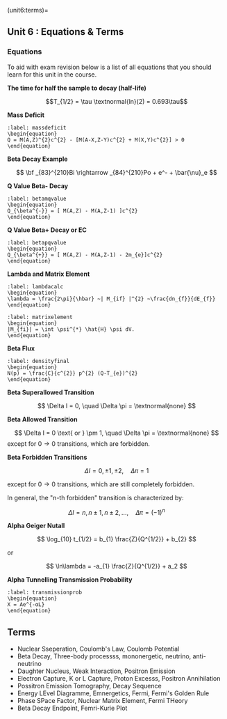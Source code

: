 (unit6:terms)=
## Unit 6 : Equations & Terms

### Equations
To aid with exam revision below is a list of all equations that you should learn for this unit in the course.

**The time for half the sample to decay (half-life)**

$$T_{1/2} = \tau \textnormal{ln}(2) = 0.693\tau$$

**Mass Deficit**

```{math}
:label: massdeficit
\begin{equation}
Q = M(A,Z)^{2}c^{2} - [M(A-X,Z-Y)c^{2} + M(X,Y)c^{2}] > 0 
\end{equation}
```

**Beta Decay Example**

$$
\bf
 _{83}^{210}Bi \rightarrow _{84}^{210}Po + e^- + \bar{\nu}_e 
$$


**Q Value Beta- Decay**

```{math}
:label: betamqvalue
\begin{equation}
Q_{\beta^{-}} = [ M(A,Z) - M(A,Z-1) ]c^{2}
\end{equation}
```

**Q Value Beta+ Decay or EC**

```{math}
:label: betapqvalue
\begin{equation}
Q_{\beta^{+}} = [ M(A,Z) - M(A,Z-1) - 2m_{e}]c^{2}
\end{equation}
```

**Lambda and Matrix Element**

```{math}
:label: lambdacalc
\begin{equation}
\lambda = \frac{2\pi}{\hbar} ~| M_{if} |^{2} ~\frac{dn_{f}}{dE_{f}}
\end{equation}
```

```{math}
:label: matrixelement
\begin{equation}
|M_{fi}| = \int \psi^{*} \hat{H} \psi dV.
\end{equation}
```

**Beta Flux**

```{math}
:label: densityfinal
\begin{equation}
N(p) = \frac{C}{c^{2}} p^{2} (Q-T_{e})^{2}
\end{equation}
```


**Beta Superallowed Transition**

$$
 \Delta I = 0, \quad \Delta \pi = \textnormal{none}
 $$

**Beta Allowed Transition**

$$
 \Delta I = 0 \text{ or } \pm 1, \quad \Delta \pi = \textnormal{none}
 $$
 except for $0 \rightarrow 0$ transitions, which are forbidden.

**Beta Forbidden Transitions**

$$
 \Delta I = 0, \pm 1, \pm 2, \quad \Delta \pi = 1 
 $$
 
except for $0 \rightarrow 0$ transitions, which are still completely forbidden.

In general, the "n-th forbidden" transition is characterized by:

$$
 \Delta I = n, n \pm 1, n \pm 2, ..., \quad \Delta \pi = (-1)^{n}
 $$
 


**Alpha Geiger Nutall**

$$
\log_{10} t_{1/2} = b_{1} \frac{Z}{Q^{1/2}} + b_{2}
$$

or

$$
\ln\lambda = -a_{1} \frac{Z}{Q^{1/2}} + a_2
$$


**Alpha Tunnelling Transmission Probability**

```{math}
:label: transmissionprob
\begin{equation}
X = Ae^{-αL}
\end{equation}
```


## Terms

- Nuclear Sseperation, Coulomb's Law, Coulomb Potential
- Beta Decay, Three-body processss, mononergetic, neutrino, anti-neutrino
- Daughter Nucleus, Weak Interaction, Positron Emission
- Electron Capture, K or L Capture, Proton Excesss, Positron Annihilation
- Possitron Emission Tomography, Decay Sequence
- Energy LEvel Diagramme, Emnergetics, Fermi, Fermi's Golden Rule
- Phase SPace Factor, Nuclear Matrix Element, Fermi THeory
- Beta Decay Endpoint, Femri-Kurie Plot
